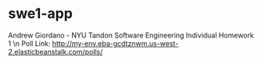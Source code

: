 # swe1-app
Andrew Giordano - NYU Tandon Software Engineering Individual Homework 1
\n
Poll Link:
http://my-env.eba-gcdtznwm.us-west-2.elasticbeanstalk.com/polls/

